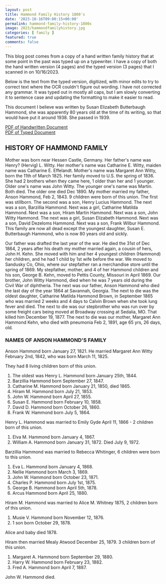 ```yaml
---
layout: post
title: Hammond Family History 1800's
date: '2023-10-16T09:00:15+00:00'
permalink: hammond-family-history-1800s
image: 2023/hammondfamilyhistory.jpg
categories: [ family ]
featured: true
comments: false 
---
```

This blog post comes from a copy of a hand written family history that at some point in the past was typed up on a typewriter. I have a copy of both the hand written version (4 pages) and the typed version (3 pages) that I scanned in on 10/16/2023.

Below is the text from the typed version, digitized, with minor edits to try to correct text where the OCR couldn't figure out wording. I have not corrected any grammar. It was typed out in mostly all caps, but I am slowly converting it to sentence case and updating the formatting to make it easier to read.

This document I believe was written by Susan Elizabeth Butterbaugh Hammond, she was apparently 80 years old at the time of its writing, so that would have put it around 1938. She passed in 1939.

[PDF of Handwritten Document](/assets/documents/2023/HammondFamilyHandWrittenScan.pdf)  
[PDF of Typed Document](/assets/documents/2023/HammondFamilyPrintedScan2.pdf)

## HISTORY OF HAMMOND FAMILY

Mother was born near Hessen Castle, Germany. Her father's name was Henry? (Hervig) L. Witty. Her mother's name was Catharine E. Witty, maiden name was Catharine E. Effelandt. Mother's name was Margaret Ann Witty, born the 11th of March 1825. Her family moved to U.S. the spring of 1836. She had 2 brothers when they came here, 1 older than her and 1 younger. Older one's name was John Witty. The younger one's name was Martin. Both died. The older one died Dec 1890.
My mother married my father, Anson Hammond, Feb 2, 1843. 9 children were born of this union. The first was stillborn. The second was a son, Henry Lucius Hammond. The next was a son, Barzillia Hammond. Next was a girl, Catharine Matilda Hammond. Next was a son, Hiram Martin Hammond. Next was a son, John Witty Hammond. The next was a girl, Susan Elizabeth Hammond. Next was a son, David Dezeloms Hammond. Next was a son, Frank Wilbur Hammond. This family are now all dead except the youngest daughter, Susan E. Butterbaugh Hammond, who is now 80 years old and sickly.

Our father was drafted the last year of the war. He died the 31st of Dec 1864, 2 years after his death my mother married again, a cousin of hers, John H. Kehn. She moved with him and her 4 youngest children (Hammond) her children, and he had 1 child by 1st wife before the war. We moved to Sandusky Co, Ohio, where our stepfather ran a merchandise store until the spring of 1869. 
My stepfather, mother, and 4 of her Hammond children and his son, George B. Kehn, moved to Pettis County, Missouri in April 1869. Our brother, John Witty Hammond, died when he was 7 years old during the Civil War of diphtheria. The next was our father, Anson Hammond who died the last day of the year 1864 at Savannah, Georgia. 
The next to die was the oldest daughter, Catharine Matilda Hammond Brown, in September 1865 who was married 2 weeks and 4 days to Calvin Brown when she took lung fever and died. The next to die was our stepbrother who was run over by some freight cars being moved at Broadway crossing at Sedalia, MO. That killed him December 19, 1877. The next to die was our mother, Margaret Ann Hammond Kehn, who died with pneumonia Feb 2, 1891, age 65 yrs, 26 days, old.

### NAMES OF ANSON HAMMOND'S FAMILY

Anson Hammond born January 27, 1821. He married Margaret Ann Witty February 2nd, 1842, who was born March 11, 1825.

They had 8 living children born of this union.
1. The oldest was Henry L. Hammond born January 25th, 1844.
2. Barzillia Hammond born September 27, 1847.
3. Catharine M. Hammond born January 21, 1850, died 1865.
4. Hiram M. Hammond born July 21, 1853.
5. John W. Hammond born April 27, 1855.
6. Susan E. Hammond born February 10, 1858.
7. David D. Hammond born October 26, 1860.
8. Frank W. Hammond born July 5, 1864.

Henry L. Hammond was married to Emily Gyde April 11, 1866 - 2 children born of this union.
1. Elva M. Hammond born January 4, 1867.
2. William A. Hammond born January 31, 1872. Died July 9, 1972.

Barzillia Hammond was married to Rebecca Whitinger, 6 children were born to this union. 
1. Eva L. Hammond born January 4, 1868. 
2. Nellie Hammond born March 3, 1869.
3. John W. Hammond born October 23, 1871.
4. Charles P. Hammond born July 1st, 1875.
5. George B. Hammond born April 5th, 1878.
6. Arcus Hammond born April 25, 1880.

Hiram M. Hammond was married to Alice M. Whitney 1875, 2 children born of this union. 
1. Musie V. Hammond born November 12, 1876.
2. 1 son born October 29, 1878.

Alice and baby died 1878.

Hiram then married Mealy Atwood December 25, 1879. 3 children born of this union.
1. Margaret A. Hammond born September 29, 1880.
2. Harry W. Hammond born February 23, 1882.
3. Fred A. Hammond born April 7, 1887.

John W. Hammond died.

